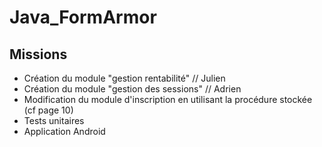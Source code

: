# Java_FormArmor

## Missions
- Création du module "gestion rentabilité" // Julien
- Création du module "gestion des sessions" // Adrien
- Modification du module d'inscription en utilisant la procédure stockée (cf page 10)
- Tests unitaires
- Application Android
